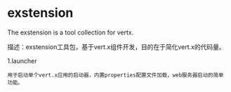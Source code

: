 # exstension
The exstension is a tool collection for vertx.

描述：exstension工具包，基于vert.x组件开发，目的在于简化vert.x的代码量。

1.launcher

    用于启动单个vert.x应用的启动器，内置properties配置文件加载，web服务器启动的简单功能。
